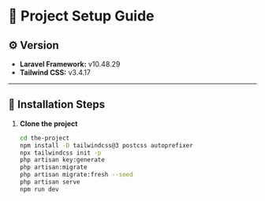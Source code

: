 # 🚀 Project Setup Guide

## ⚙️ Version
- **Laravel Framework:** v10.48.29  
- **Tailwind CSS:** v3.4.17  

---

## 🧩 Installation Steps

1. **Clone the project**
   ```bash
   cd the-project
   npm install -D tailwindcss@3 postcss autoprefixer 
   npx tailwindcss init -p
   php artisan key:generate
   php artisan:migrate
   php artisan migrate:fresh --seed
   php artisan serve
   npm run dev
